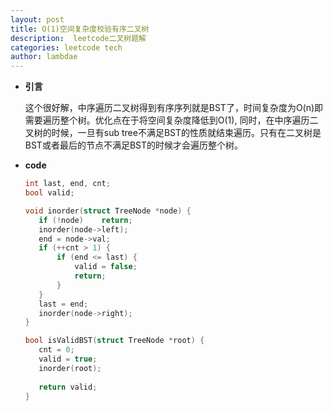 ```yaml
---
layout: post
title: O(1)空间复杂度校验有序二叉树 
description:  leetcode二叉树题解
categories: leetcode tech
author: lambdae
---
```




*  **引言**

    这个很好解，中序遍历二叉树得到有序序列就是BST了，时间复杂度为O(n)即需要遍历整个树。优化点在于将空间复杂度降低到O(1), 同时，在中序遍历二叉树的时候，一旦有sub tree不满足BST的性质就结束遍历。只有在二叉树是BST或者最后的节点不满足BST的时候才会遍历整个树。


* **code**
    

     ```C
    int last, end, cnt;
    bool valid;

    void inorder(struct TreeNode *node) {
        if (!node)    return;
        inorder(node->left);
        end = node->val;
        if (++cnt > 1) {
            if (end <= last) {
                valid = false;
                return;
            }
        }
        last = end;
        inorder(node->right);
    }
    
    bool isValidBST(struct TreeNode *root) {
        cnt = 0;
        valid = true;
        inorder(root);
        
        return valid;
    }
    
     ```